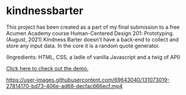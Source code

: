 



# kindnessbarter
This project has been created as a part of my final submission to a free Acumen Academy course Human-Centered Design 201: Prototyping.(August, 2021)
Kindness Barter doesn't have a back-end to collect and store any input data. In the core it is a random quote generator. 

(Ingredients: HTML, CSS, a ladle of vanilla Javascript and a twig of API)


<a href="https://codepen.io/WinnieWendinH/full/VwWYZRr" target="_blank">Click here to check out the demo.</a>


https://user-images.githubusercontent.com/69643040/131073019-27814170-bd73-406e-ad68-decfac666ecf.mp4

